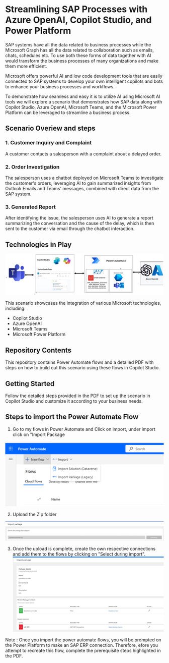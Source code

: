 # Streamlining SAP Processes with Azure OpenAI, Copilot Studio, and Power Platform 
SAP systems have all the data related to business processes while the Microsoft Graph has all the data related to collaboration such as emails, chats, schedules etc. To use both these forms of data together  with AI would transform the business processes of many organizations and make them more efficient.

Microsoft offers powerful AI and low code development tools that are easily connected to SAP systems to develop your own intelligent copilots and bots to enhance your business processes and workflows. 

To demonstrate how seamless and easy it is to utilize AI using Microsoft AI tools we will explore a scenario that demonstrates how SAP data along with Copilot Studio, Azure OpenAI, Microsoft Teams, and the Microsoft Power Platform can be leveraged to streamline a business process.

## Scenario Overiew and steps

### 1. Customer Inquiry and Complaint
A customer contacts a salesperson with a complaint about a delayed order.

### 2. Order Investigation
The salesperson uses a chatbot deployed on Microsoft Teams to investigate the customer's orders, leveraging AI to gain summarized insights from Outlook Emails and Teams’ messages, combined with direct data from the SAP system.

### 3. Generated Report
After identifying the issue, the salesperson uses AI to generate a report summarizing the conversation and the cause of the delay, which is then sent to the customer via email through the chatbot interaction.

## Technologies in Play

  ![Alt text](https://github.com/Azure-Samples/copilot-sap-sales-order-verification/blob/main/scenariotechincalflow.png)
  
This scenario showcases the integration of various Microsoft technologies, including:
- Copilot Studio
- Azure OpenAI
- Microsoft Teams
- Microsoft Power Platform



## Repository Contents
This repository contains Power Automate flows and a detailed PDF with steps on how to build out this scenario using these flows in Copilot Studio.


## Getting Started
Follow the detailed steps provided in the PDF to set up the scenario in Copilot Studio and customize it according to your business needs.

## Steps to import the Power Automate Flow
1) Go to my flows in Power Automate and Click on import, under import click on "Import Package

 ![Alt text](https://github.com/Azure-Samples/copilot-sap-sales-order-verification/blob/main/PowerAutomateImport.png)

 
 

2) Upload the Zip folder

 ![Alt text](https://github.com/Azure-Samples/copilot-sap-sales-order-verification/blob/main/PowerAutomateImport1.png)

 


3) Once the upload is complete, create the own respective connections and add them to the flows by clicking on "Select during import". 
 ![Alt text](https://github.com/Azure-Samples/copilot-sap-sales-order-verification/blob/main/PowerAutomate2.png)





Note : 
Once you import the power automate flows, you will be prompted on the Power Platform to make an SAP ERP connection.
Therefore, efore you attempt to recreate this flow, complete the prerequisite steps highlighted in the PDF.





